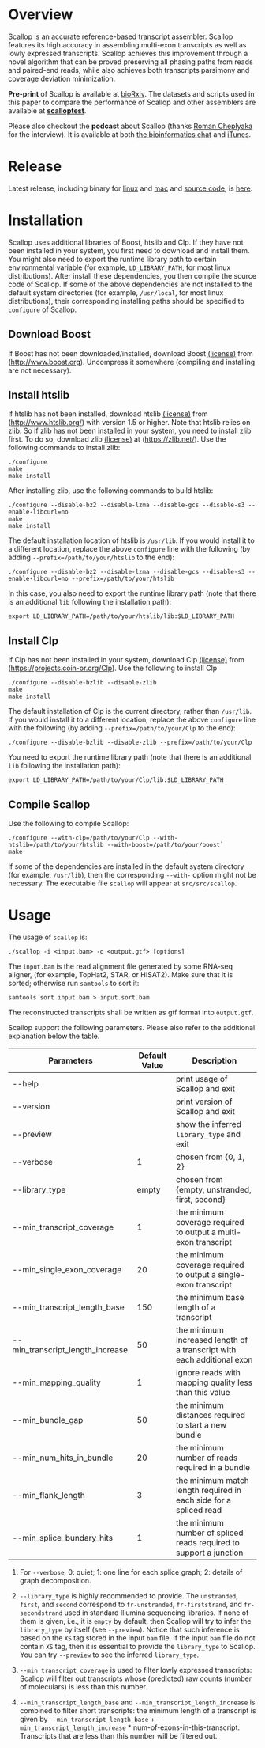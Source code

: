 # Overview
Scallop is an accurate reference-based transcript assembler. Scallop features
its high accuracy in assembling multi-exon transcripts as well as lowly
expressed transcripts. Scallop achieves this improvement through a novel
algorithm that can be proved preserving all phasing paths from reads and paired-end reads,
while also achieves both transcripts parsimony and coverage deviation minimization.

**Pre-print** of Scallop is available at [bioRxiv](http://biorxiv.org/content/early/2017/04/03/123612).
The datasets and scripts used in this paper to compare the performance of Scallop
and other assemblers are available at [**scalloptest**](https://github.com/Kingsford-Group/scalloptest).

Please also checkout the **podcast** about Scallop (thanks [Roman Cheplyaka](https://ro-che.info/) for the interview).
It is available at both [the bioinformatics chat](https://bioinformatics.chat/scallop) and
[iTunes](https://itunes.apple.com/us/podcast/the-bioinformatics-chat/id1227281398). 

# Release
Latest release, including binary for 
[linux](https://github.com/Kingsford-Group/scallop/releases/download/v0.10.2/scallop-0.10.2_linux_x86_64.tar.gz)
and [mac](https://github.com/Kingsford-Group/scallop/releases/download/v0.10.2/scallop-0.10.2_macOS_10.10.tar.gz) 
and [source code](https://github.com/Kingsford-Group/scallop/releases/download/v0.10.2/scallop-0.10.2.tar.gz),
is [here](https://github.com/Kingsford-Group/scallop/releases/tag/v0.10.2).

# Installation
Scallop uses additional libraries of Boost, htslib and Clp. 
If they have not been installed in your system, you first
need to download and install them. You might also need to
export the runtime library path to certain environmental
variable (for example, `LD_LIBRARY_PATH`, for most linux distributions).
After install these dependencies, you then compile the source code of Scallop.
If some of the above dependencies are not installed to the default system 
directories (for example, `/usr/local`, for most linux distributions),
their corresponding installing paths should be specified to `configure` of Scallop.

## Download Boost
If Boost has not been downloaded/installed, download Boost
[(license)](http://www.boost.org/LICENSE_1_0.txt) from (http://www.boost.org).
Uncompress it somewhere (compiling and installing are not necessary).

## Install htslib
If htslib has not been installed, download htslib 
[(license)](https://github.com/samtools/htslib/blob/develop/LICENSE)
from (http://www.htslib.org/) with version 1.5 or higher.
Note that htslib relies on zlib. So if zlib has not been installed in your system,
you need to install zlib first. To do so, download zlib
[(license)](https://zlib.net/zlib_license.html) at (https://zlib.net/).
Use the following commands to install zlib:
```
./configure
make
make install
```
After installing zlib, use the following commands to build htslib:
```
./configure --disable-bz2 --disable-lzma --disable-gcs --disable-s3 --enable-libcurl=no
make
make install
```
The default installation location of htslib is `/usr/lib`.
If you would install it to a different location, replace the above `configure` line with
the following (by adding `--prefix=/path/to/your/htslib` to the end):
```
./configure --disable-bz2 --disable-lzma --disable-gcs --disable-s3 --enable-libcurl=no --prefix=/path/to/your/htslib
```
In this case, you also need to export the runtime library path (note that there
is an additional `lib` following the installation path):
```
export LD_LIBRARY_PATH=/path/to/your/htslib/lib:$LD_LIBRARY_PATH
```

## Install Clp
If Clp has not been installed in your system, 
download Clp [(license)](https://opensource.org/licenses/eclipse-1.0)
from (https://projects.coin-or.org/Clp). 
Use the following to install Clp
```
./configure --disable-bzlib --disable-zlib
make
make install
```
The default installation of Clp is the current directory, rather than `/usr/lib`.
If you would install it to a different location, replace the above `configure` line with
the following (by adding `--prefix=/path/to/your/Clp` to the end):
```
./configure --disable-bzlib --disable-zlib --prefix=/path/to/your/Clp
```
You need to export the runtime library path (note that there
is an additional `lib` following the installation path):
```
export LD_LIBRARY_PATH=/path/to/your/Clp/lib:$LD_LIBRARY_PATH
```

## Compile Scallop

Use the following to compile Scallop:
```
./configure --with-clp=/path/to/your/Clp --with-htslib=/path/to/your/htslib --with-boost=/path/to/your/boost`
make
```
If some of the dependencies are installed in the default system directory (for example, `/usr/lib`),
then the corresponding `--with-` option might not be necessary.
The executable file `scallop` will appear at `src/src/scallop`.


# Usage

The usage of `scallop` is:
```
./scallop -i <input.bam> -o <output.gtf> [options]
```

The `input.bam` is the read alignment file generated by some RNA-seq aligner, (for example, TopHat2, STAR, or HISAT2).
Make sure that it is sorted; otherwise run `samtools` to sort it:
```
samtools sort input.bam > input.sort.bam
```

The reconstructed transcripts shall be written as gtf format into `output.gtf`.

Scallop support the following parameters. Please also refer
to the additional explanation below the table.

 Parameters | Default Value | Description
 ------------------------- | ------------- | ----------
 --help  | | print usage of Scallop and exit
 --version | | print version of Scallop and exit
 --preview | | show the inferred `library_type` and exit
 --verbose | 1 | chosen from {0, 1, 2}
 --library_type               | empty | chosen from {empty, unstranded, first, second}
 --min_transcript_coverage    | 1 | the minimum coverage required to output a multi-exon transcript
 --min_single_exon_coverage   | 20 | the minimum coverage required to output a single-exon transcript
 --min_transcript_length_base      |150 | the minimum base length of a transcript
 --min_transcript_length_increase  | 50 | the minimum increased length of a transcript with each additional exon
 --min_mapping_quality        | 1 | ignore reads with mapping quality less than this value
 --min_bundle_gap             | 50 | the minimum distances required to start a new bundle
 --min_num_hits_in_bundle     | 20 | the minimum number of reads required in a bundle
 --min_flank_length           | 3 | the minimum match length required in each side for a spliced read
 --min_splice_bundary_hits    | 1 | the minimum number of spliced reads required to support a junction

1. For `--verbose`, 0: quiet; 1: one line for each splice graph; 2: details of graph decomposition.

2. `--library_type` is highly recommended to provide. The `unstranded`, `first`, and `second`
correspond to `fr-unstranded`, `fr-firststrand`, and `fr-secondstrand` used in standard Illumina
sequencing libraries. If none of them is given, i.e., it is `empty` by default, then Scallop
will try to infer the `library_type` by itself (see `--preview`). Notice that such inference is based
on the `XS` tag stored in the input `bam` file. If the input `bam` file do not contain `XS` tag,
then it is essential to provide the `library_type` to Scallop. You can try `--preview` to see
the inferred `library_type`.

3. `--min_transcript_coverage` is used to filter lowly expressed transcripts: Scallop will filter
out transcripts whose (predicted) raw counts (number of moleculars) is less than this number.

4. `--min_transcript_length_base` and `--min_transcript_length_increase` is combined to filter
short transcripts: the minimum length of a transcript is given by `--min_transcript_length_base`
\+ `--min_transcript_length_increase` * num-of-exons-in-this-transcript. Transcripts that are less
than this number will be filtered out.
